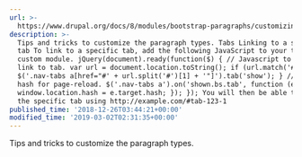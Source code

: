 ```yaml
---
url: >-
  https://www.drupal.org/docs/8/modules/bootstrap-paragraphs/customizing-paragraph-types
description: >-
  Tips and tricks to customize the paragraph types. Tabs Linking to a specific
  tab To link to a specific tab, add the following JavaScript to your theme or a
  custom module. jQuery(document).ready(function($) { // Javascript to enable
  link to tab. var url = document.location.toString(); if (url.match('#')) {
  $('.nav-tabs a[href="#' + url.split('#')[1] + '"]').tab('show'); } // Change
  hash for page-reload. $('.nav-tabs a').on('shown.bs.tab', function (e) {
  window.location.hash = e.target.hash; }); }); You will then be able to link to
  the specific tab using http://example.com/#tab-123-1
published_time: '2018-12-26T03:44:21+00:00'
modified_time: '2019-03-02T02:31:35+00:00'
---
```

Tips and tricks to customize the paragraph types.